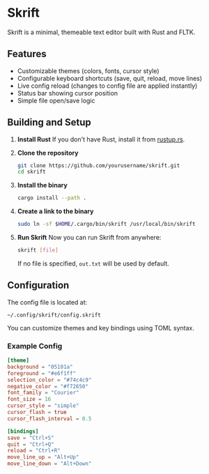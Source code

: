 # Skrift

Skrift is a minimal, themeable text editor built with Rust and FLTK.

## Features

-   Customizable themes (colors, fonts, cursor style)
-   Configurable keyboard shortcuts (save, quit, reload, move lines)
-   Live config reload (changes to config file are applied instantly)
-   Status bar showing cursor position
-   Simple file open/save logic

## Building and Setup

1. **Install Rust**
   If you don't have Rust, install it from [rustup.rs](https://rustup.rs).

2. **Clone the repository**

    ```bash
    git clone https://github.com/yourusername/skrift.git
    cd skrift
    ```

3. **Install the binary**

    ```bash
    cargo install --path .
    ```

4. **Create a link to the binary**

    ```bash
    sudo ln -sf $HOME/.cargo/bin/skrift /usr/local/bin/skrift
    ```

5. **Run Skrift**
   Now you can run Skrift from anywhere:
    ```bash
    skrift [file]
    ```
    If no file is specified, `out.txt` will be used by default.

## Configuration

The config file is located at:

```
~/.config/skrift/config.skrift
```

You can customize themes and key bindings using TOML syntax.

### Example Config

```toml
[theme]
background = "05101a"
foreground = "#e6f1ff"
selection_color = "#74c4c9"
negative_color = "#f72650"
font_family = "Courier"
font_size = 16
cursor_style = "simple"
cursor_flash = true
cursor_flash_interval = 0.5

[bindings]
save = "Ctrl+S"
quit = "Ctrl+Q"
reload = "Ctrl+R"
move_line_up = "Alt+Up"
move_line_down = "Alt+Down"
```
